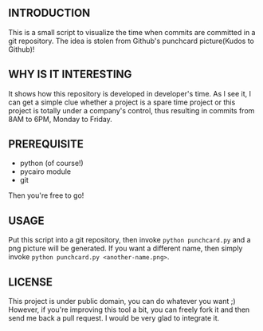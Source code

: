 INTRODUCTION
------------

This is a small script to visualize the time when commits are committed in a
git repository. The idea is stolen from Github's punchcard picture(Kudos to
Github)!

WHY IS IT INTERESTING
---------------------

It shows how this repository is developed in developer's time.  As I see it, I
can get a simple clue whether a project is a spare time project or this project
is totally under a company's control, thus resulting in commits from 8AM to
6PM, Monday to Friday.

PREREQUISITE
------------

- python (of course!)
- pycairo module
- git

Then you're free to go!

USAGE
-----

Put this script into a git repository, then invoke `python punchcard.py` and a
png picture will be generated.  If you want a different name, then simply
invoke `python punchcard.py <another-name.png>`.

LICENSE
-------

This project is under public domain, you can do whatever you want ;)
However, if you're improving this tool a bit, you can freely fork it and then
send me back a pull request. I would be very glad to integrate it.
